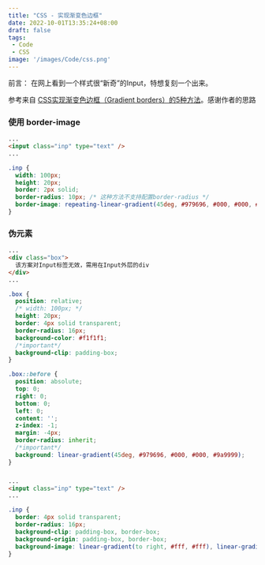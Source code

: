 ```yaml
---
title: "CSS - 实现渐变色边框"
date: 2022-10-01T13:35:24+08:00
draft: false
tags:
 - Code
 - CSS
image: '/images/Code/css.png'
---
```



前言： 在网上看到一个样式很“新奇”的Input，特想复刻一个出来。

<!--more-->
参考来自 [CSS实现渐变色边框（Gradient borders）的5种方法](https://segmentfault.com/a/1190000040794056)。感谢作者的思路


### 使用 border-image
```html
...
<input class="inp" type="text" />
...
```

```css
.inp {
  width: 100px;
  height: 20px;
  border: 2px solid;
  border-radius: 10px; /* 这种方法不支持配置border-radius */
  border-image: repeating-linear-gradient(45deg, #979696, #000, #000, #9a9999) 1;
}

```

### 伪元素
```html
...
<div class="box">
  该方案对Input标签无效，需用在Input外层的div
</div>
...
```

```css
.box {
  position: relative;
  /* width: 100px; */
  height: 20px;
  border: 4px solid transparent;
  border-radius: 16px;
  background-color: #f1f1f1;
  /*important*/
  background-clip: padding-box;
}

.box::before {
  position: absolute;
  top: 0;
  right: 0;
  bottom: 0;
  left: 0;
  content: '';
  z-index: -1;
  margin: -4px;
  border-radius: inherit;
  /*important*/
  background: linear-gradient(45deg, #979696, #000, #000, #9a9999);
}

```

### 
```html
...
<input class="inp" type="text" />
...
```

```css
.inp {
  border: 4px solid transparent;
  border-radius: 16px;
  background-clip: padding-box, border-box;
  background-origin: padding-box, border-box;
  background-image: linear-gradient(to right, #fff, #fff), linear-gradient(190deg, #233, #fff, #233);;
}
```
